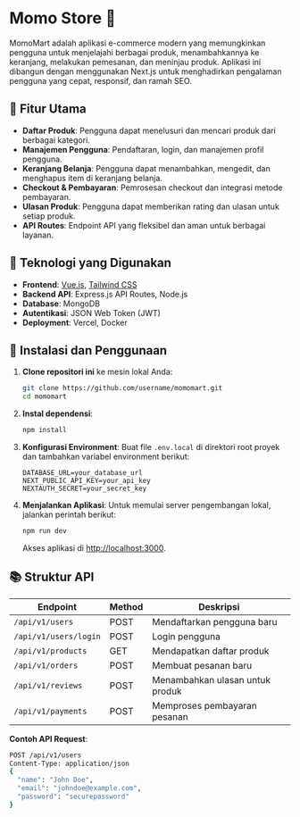 # Momo Store 🛒
MomoMart adalah aplikasi e-commerce modern yang memungkinkan pengguna untuk menjelajahi berbagai produk, menambahkannya ke keranjang, melakukan pemesanan, dan meninjau produk. Aplikasi ini dibangun dengan menggunakan Next.js untuk menghadirkan pengalaman pengguna yang cepat, responsif, dan ramah SEO.

## 📌 Fitur Utama
- **Daftar Produk**: Pengguna dapat menelusuri dan mencari produk dari berbagai kategori.
- **Manajemen Pengguna**: Pendaftaran, login, dan manajemen profil pengguna.
- **Keranjang Belanja**: Pengguna dapat menambahkan, mengedit, dan menghapus item di keranjang belanja.
- **Checkout & Pembayaran**: Pemrosesan checkout dan integrasi metode pembayaran.
- **Ulasan Produk**: Pengguna dapat memberikan rating dan ulasan untuk setiap produk.
- **API Routes**: Endpoint API yang fleksibel dan aman untuk berbagai layanan.

## 🔧 Teknologi yang Digunakan
- **Frontend**: [Vue.js](https://vuejs.org/), [Tailwind CSS](https://tailwindcss.com/)
- **Backend API**: Express.js API Routes, Node.js
- **Database**: MongoDB
- **Autentikasi**: JSON Web Token (JWT)
- **Deployment**: Vercel, Docker

## 🚀 Instalasi dan Penggunaan

1. **Clone repositori ini** ke mesin lokal Anda:
    ```bash
    git clone https://github.com/username/momomart.git
    cd momomart
    ```

2. **Instal dependensi**:
    ```bash
    npm install
    ```

3. **Konfigurasi Environment**:
   Buat file `.env.local` di direktori root proyek dan tambahkan variabel environment berikut:
    ```plaintext
    DATABASE_URL=your_database_url
    NEXT_PUBLIC_API_KEY=your_api_key
    NEXTAUTH_SECRET=your_secret_key
    ```

4. **Menjalankan Aplikasi**:
   Untuk memulai server pengembangan lokal, jalankan perintah berikut:
    ```bash
    npm run dev
    ```
    Akses aplikasi di [http://localhost:3000](http://localhost:3000).

## 📚 Struktur API
| Endpoint              | Method | Deskripsi                            |
|-----------------------|--------|--------------------------------------|
| `/api/v1/users`       | POST   | Mendaftarkan pengguna baru           |
| `/api/v1/users/login` | POST   | Login pengguna                       |
| `/api/v1/products`    | GET    | Mendapatkan daftar produk            |
| `/api/v1/orders`      | POST   | Membuat pesanan baru                 |
| `/api/v1/reviews`     | POST   | Menambahkan ulasan untuk produk      |
| `/api/v1/payments`    | POST   | Memproses pembayaran pesanan         |

**Contoh API Request**:
```bash
POST /api/v1/users
Content-Type: application/json
{
  "name": "John Doe",
  "email": "johndoe@example.com",
  "password": "securepassword"
}
